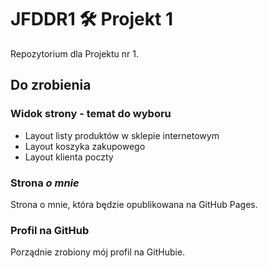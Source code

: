 # JFDDR1 :hammer_and_wrench: Projekt 1

Repozytorium dla Projektu nr 1.

## Do zrobienia
### Widok strony - temat do wyboru
- Layout listy produktów w sklepie internetowym
- Layout koszyka zakupowego
- Layout klienta poczty


### Strona _o mnie_
Strona o mnie, która będzie opublikowana na GitHub Pages.

### Profil na GitHub
Porządnie zrobiony mój profil na GitHubie.
